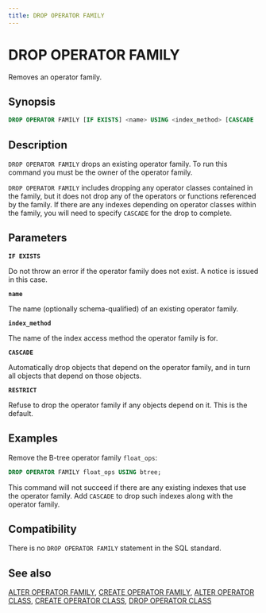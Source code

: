 ```yaml
---
title: DROP OPERATOR FAMILY
---
```


# DROP OPERATOR FAMILY

Removes an operator family.

## Synopsis

```sql
DROP OPERATOR FAMILY [IF EXISTS] <name> USING <index_method> [CASCADE | RESTRICT]
```

## Description

`DROP OPERATOR FAMILY` drops an existing operator family. To run this command you must be the owner of the operator family.

`DROP OPERATOR FAMILY` includes dropping any operator classes contained in the family, but it does not drop any of the operators or functions referenced by the family. If there are any indexes depending on operator classes within the family, you will need to specify `CASCADE` for the drop to complete.

## Parameters

**`IF EXISTS`**

Do not throw an error if the operator family does not exist. A notice is issued in this case.

**`name`**

The name (optionally schema-qualified) of an existing operator family.

**`index_method`**

The name of the index access method the operator family is for.

**`CASCADE`**

Automatically drop objects that depend on the operator family, and in turn all objects that depend on those objects.

**`RESTRICT`**

Refuse to drop the operator family if any objects depend on it. This is the default.

## Examples

Remove the B-tree operator family `float_ops`:

```sql
DROP OPERATOR FAMILY float_ops USING btree;
```

This command will not succeed if there are any existing indexes that use the operator family. Add `CASCADE` to drop such indexes along with the operator family.

## Compatibility

There is no `DROP OPERATOR FAMILY` statement in the SQL standard.

## See also

[ALTER OPERATOR FAMILY](/i18n/zh/docusaurus-plugin-content-docs/current/sql-stmts/sql-stmt-alter-operator-family.md), [CREATE OPERATOR FAMILY](/i18n/zh/docusaurus-plugin-content-docs/current/sql-stmts/sql-stmt-create-operator-family.md), [ALTER OPERATOR CLASS](/i18n/zh/docusaurus-plugin-content-docs/current/sql-stmts/sql-stmt-alter-operator-class.md), [CREATE OPERATOR CLASS](/i18n/zh/docusaurus-plugin-content-docs/current/sql-stmts/sql-stmt-create-operator-class.md), [DROP OPERATOR CLASS](/i18n/zh/docusaurus-plugin-content-docs/current/sql-stmts/sql-stmt-drop-operator-class.md)
